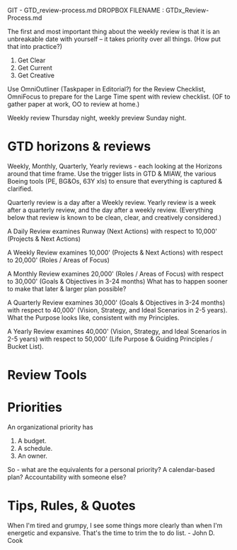 GIT - GTD_review-process.md
DROPBOX FILENAME : GTDx_Review-Process.md


The first and most important thing about the weekly review is that it is an unbreakable date with yourself – it takes priority over all things. (How put that into practice?)

1. Get Clear
2. Get Current
3. Get Creative

Use OmniOutliner (Taskpaper in Editorial?) for the Review Checklist, OmniFocus to prepare for the Large Time spent with review checklist. (OF to gather paper at work, OO to review at home.)

Weekly review Thursday night, weekly preview Sunday night. 

# GTD horizons & reviews

Weekly, Monthly, Quarterly, Yearly reviews - each looking at the Horizons around that time frame. Use the trigger lists in GTD & MIAW, the various Boeing tools (PE, BG&Os, 63Y xls) to ensure that everything is captured & clarified. 

Quarterly review is a day after a Weekly review.
Yearly review is a week after a quarterly review, and the day after a weekly review. (Everything below that review is known to be clean, clear, and creatively considered.)


A Daily Review examines 
Runway (Next Actions)
with respect to 
10,000' (Projects & Next Actions) 


A Weekly Review examines 
10,000' (Projects & Next Actions) 
with respect to 
20,000' (Roles / Areas of Focus)


A Monthly Review examines 
20,000' (Roles / Areas of Focus) 
with respect to 
30,000' (Goals & Objectives in 3-24 months)
What has to happen sooner to make that later & larger plan possible?


A Quarterly Review examines 
30,000' (Goals & Objectives in 3-24 months)
with respect to 
40,000' (Vision, Strategy, and Ideal Scenarios in 2-5 years).
What the Purpose looks like, consistent with my Principles.


A Yearly Review examines 
40,000' (Vision, Strategy, and Ideal Scenarios in 2-5 years) 
with respect to 
50,000' (Life Purpose & Guiding Principles / Bucket List).


# Review Tools

# Priorities

An organizational priority has

1. A budget.
2. A schedule.
3. An owner.

So - what are the equivalents for a personal priority? A calendar-based plan? Accountability with someone else?

# Tips, Rules, & Quotes

When I'm tired and grumpy, I see some things more clearly than when I'm energetic and expansive. That's the time to trim the to do list. - John D. Cook